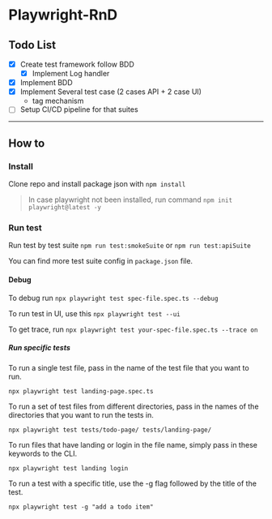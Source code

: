 # Playwright-RnD

## Todo List

- [x] Create test framework follow BDD
  - [x] Implement Log handler
- [x] Implement BDD 
- [x] Implement Several test case (2 cases API + 2 case UI)
  - tag mechanism
- [ ] Setup CI/CD pipeline for that suites

---
## How to

### Install 

Clone repo and install package json with 
`npm install`

> In case playwright not been installed, run command `npm init playwright@latest -y`

### Run test

Run test by test suite
`npm run test:smokeSuite` 
or
`npm run test:apiSuite`

You can find more test suite config in `package.json` file.

#### Debug

To debug run `npx playwright test spec-file.spec.ts --debug`


To run test in UI, use this `npx playwright test --ui`

To get trace, run `npx playwright test your-spec-file.spec.ts --trace on`

##### Run specific tests
To run a single test file, pass in the name of the test file that you want to run.

`npx playwright test landing-page.spec.ts`

To run a set of test files from different directories, pass in the names of the directories that you want to run the tests in.

`npx playwright test tests/todo-page/ tests/landing-page/`

To run files that have landing or login in the file name, simply pass in these keywords to the CLI.

`npx playwright test landing login`

To run a test with a specific title, use the -g flag followed by the title of the test.

`npx playwright test -g "add a todo item"`